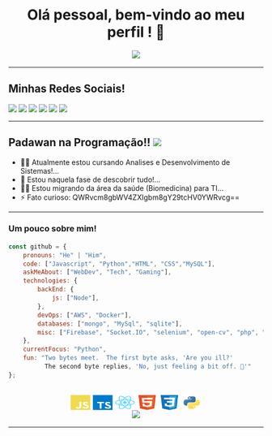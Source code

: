 <h1 align="center">Olá pessoal, bem-vindo ao meu perfil ! 👋</h1>

<div align="center">
<img src="https://a.imagem.app/AruKxa.gif" alight-itens="center">
</div>

---

## Minhas Redes Sociais!

<a href="https://instagram.com/vncsmnl"><img src="https://img.shields.io/badge/Instagram-E4405F?style=for-the-badge&logo=instagram&logoColor=white"></a> <a href="https://twitter.com/vncsmnl"><img src="https://img.shields.io/badge/Twitter-1DA1F2?style=for-the-badge&logo=twitter&logoColor=white"></a> <a href="https://br.linkedin.com/in/vncsmnl"><img src="https://img.shields.io/badge/LinkedIn-0077B5?style=for-the-badge&logo=linkedin&logoColor=white"></a> <a href="https://www.reddit.com/user/vncsmnl"><img src="https://img.shields.io/badge/Reddit-FF4500?style=for-the-badge&logo=reddit&logoColor=white"></a> <a href="https://steamcommunity.com/id/vncsmnl"><img src="https://img.shields.io/badge/Steam-000000?style=for-the-badge&logo=steam&logoColor=white"></a> <a href="https://www.twitch.tv/souavassalador"><img src="https://img.shields.io/badge/Twitch-9146FF?style=for-the-badge&logo=twitch&logoColor=white"></a>

---

## Padawan na Programação!! <img src="https://a.imagem.app/A9yIHk.gif" width="70">

- 👨‍💻 Atualmente estou cursando Analises e Desenvolvimento de Sistemas!...
- 👯 Estou naquela fase de descobrir tudo!...
- 👨‍⚕️ Estou migrando da área da saúde (Biomedicina) para TI...
- ⚡ Fato curioso: QWRvcm8gbWV4ZXIgbm8gY29tcHV0YWRvcg==

---

### Um pouco sobre mim!

```javascript
const github = {
    pronouns: "He" | "Him",
    code: ["Javascript", "Python","HTML", "CSS","MySQL"],
    askMeAbout: ["WebDev", "Tech", "Gaming"],
    technologies: {
        backEnd: {
            js: ["Node"],
        },
        devOps: ["AWS", "Docker"],
        databases: ["mongo", "MySql", "sqlite"],
        misc: ["Firebase", "Socket.IO", "selenium", "open-cv", "php", "SuiteApp","discord.py"]
    },
    currentFocus: "Python",
    fun: "Two bytes meet.  The first byte asks, 'Are you ill?'
          The second byte replies, 'No, just feeling a bit off. 🤣'"
};
```
<div align="center" style="display: inline_block"><br>
  <img align="center" alt="Js" height="30" width="40" src="https://raw.githubusercontent.com/devicons/devicon/master/icons/javascript/javascript-plain.svg">
  <img align="center" alt="Ts" height="30" width="40" src="https://raw.githubusercontent.com/devicons/devicon/master/icons/typescript/typescript-plain.svg">
  <img align="center" alt="React" height="30" width="40" src="https://raw.githubusercontent.com/devicons/devicon/master/icons/react/react-original.svg">
  <img align="center" alt="HTML" height="30" width="40" src="https://raw.githubusercontent.com/devicons/devicon/master/icons/html5/html5-original.svg">
  <img align="center" alt="CSS" height="30" width="40" src="https://raw.githubusercontent.com/devicons/devicon/master/icons/css3/css3-original.svg">
  <img align="center" alt="Python" height="30" width="40" src="https://raw.githubusercontent.com/devicons/devicon/master/icons/python/python-original.svg">
</div>

<div align="center">
<img src="https://a.imagem.app/A9yQxV.png" width="300" alight-itens="center">
</div>

---
